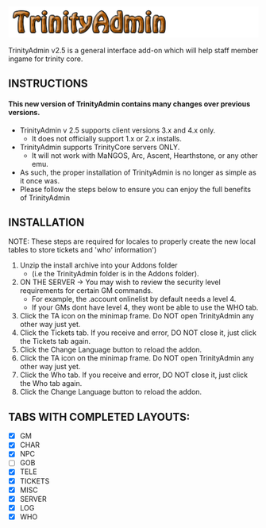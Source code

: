 ![GitHub Logo](/Textures/logo.png)

TrinityAdmin v2.5 is a general interface add-on which will help staff member ingame for trinity core.

## INSTRUCTIONS

#### This new version of TrinityAdmin contains many changes over previous versions.
- TrinityAdmin v 2.5 supports client versions 3.x and 4.x only.
    - It does not officially support 1.x or 2.x installs.
- TrinityAdmin supports TrinityCore servers ONLY.
    - It will not work with MaNGOS, Arc, Ascent, Hearthstone, or any other emu.
- As such, the proper installation of TrinityAdmin is no longer as simple as it once was.
- Please follow the steps below to ensure you can enjoy the full benefits of TrinityAdmin


## INSTALLATION
NOTE: These steps are required for locales to properly create the new local tables to store tickets and 'who' information')
1. Unzip the install archive into your Addons folder
    - (i.e the TrinityAdmin folder is in the Addons folder).
2. ON THE SERVER -> You may wish to review the security level requirements for certain GM commands.
    - For example, the .account onlinelist by default needs a level 4.
    - If your GMs dont have level 4, they wont be able to use the WHO tab.
3. Click the TA icon on the minimap frame. Do NOT open TrinityAdmin any other way just yet.
4. Click the Tickets tab. If you receive and error, DO NOT close it, just click the Tickets tab again.
5. Click the Change Language button to reload the addon.
6. Click the TA icon on the minimap frame. Do NOT open TrinityAdmin any other way just yet.
7. Click the Who tab. If you receive and error, DO NOT close it, just click the Who tab again.
8. Click the Change Language button to reload the addon.

## TABS WITH COMPLETED LAYOUTS:

- [x] GM
- [x] CHAR
- [x] NPC
- [ ] GOB
- [x] TELE
- [x] TICKETS
- [x] MISC
- [x] SERVER
- [x] LOG
- [x] WHO
